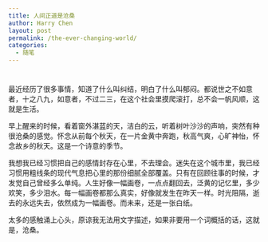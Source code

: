 ```yaml
---
title: 人间正道是沧桑
author: Harry Chen
layout: post
permalink: /the-ever-changing-world/
categories:
  - 随笔
---
```

# 

最近经历了很多事情，知道了什么叫纠结，明白了什么叫郁闷。都说世之不如意者，十之八九，如意者，不过二三，在这个社会里摸爬滚打，总不会一帆风顺，这就是生活。

早上醒来的时候，看着窗外湛蓝的天，洁白的云，听着树叶沙沙的声响，突然有种很沧桑的感觉。怀念从前每个秋天，在一片金黄中奔跑，秋高气爽，心旷神怡，怀念故乡的秋天。这是一个诗意的季节。

我想我已经习惯把自己的感情封存在心里，不去理会。迷失在这个城市里，我已经习惯用粗线条的现代气息把心里的那份细腻全部覆盖。只有在回顾往事的时候，才发觉自己曾经多么单纯。人生好像一幅画卷，一点点翻回去，泛黄的记忆里，多少欢笑，多少泪水。每一幅画卷都那么真实，好像就发生在昨天一样。时光阻隔，逝去的永远失去，依然成为一幅画卷。而未来，还是一张白纸。

太多的感触涌上心头，原谅我无法用文字描述，如果非要用一个词概括的话，这就是，沧桑。